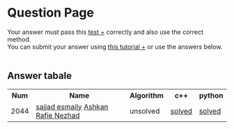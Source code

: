 # Question Page

Your answer must pass this
<a href='./test.md'>test +</a>
correctly and also use the correct method.
<br>
You can submit your answer using
<a href='https://github.com/EnAnsari/bcp-hsu/releases/download/3.0.0/teaching-submit-question.pdf'>this tutorial +</a>
or use the answers below.
<br><br>

## Answer tabale
<table>
  <tr>
    <th>Num</th>
    <th>Name</th>
    <th>Algorithm</th>
    <th>c++</th>
    <th>python</th>
  </tr>
  <tr>
    <td>2044</td>
    <td>
        <a href='https://github.com/sajjad-esmaily'>sajjad esmaily</a>
        <a href='https://github.com/ashkanrn'>Ashkan Rafie Nezhad</a>
    </td>
    <td>unsolved</td>
<td>      <a href='./4021277298/main.cpp'>solved</a>
    <td><a href='./4021277403/Date.py'>solved</a></td>
  </tr>
<table>
  <!-- <td>
      <a href='./STUDENT_ID/FILE_NAME'>solved</a>
  </td> -->
